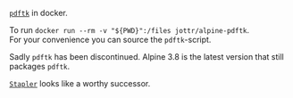 [`pdftk`](https://www.pdflabs.com/tools/pdftk-the-pdf-toolkit) in docker.

To run `docker run --rm -v "${PWD}":/files jottr/alpine-pdftk`.  
For your convenience you can source the `pdftk`-script.

Sadly `pdftk` has been discontinued. Alpine 3.8 is the latest version that still packages `pdftk`.  

[`Stapler`](https://github.com/hellerbarde/stapler) looks like a worthy successor.
